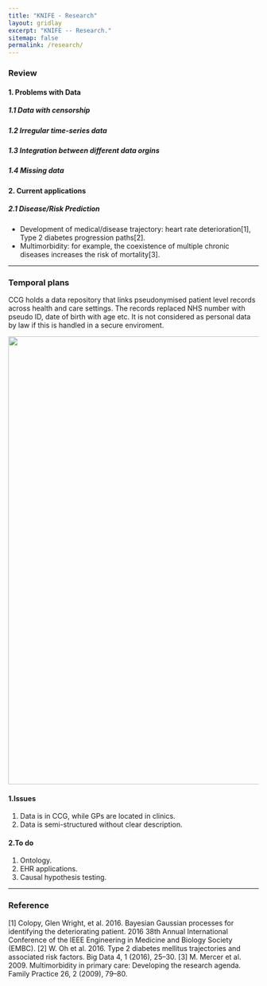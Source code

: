 ```yaml
---
title: "KNIFE - Research"
layout: gridlay
excerpt: "KNIFE -- Research."
sitemap: false
permalink: /research/
---
```


### Review
#### 1. Problems with Data
##### 1.1 Data with censorship
##### 1.2 Irregular time-series data
##### 1.3 Integration between different data orgins
##### 1.4 Missing data


#### 2. Current applications
##### 2.1 Disease/Risk Prediction
  * Development of medical/disease trajectory: heart rate deterioration[1], Type 2 diabetes progression paths[2].
  * Multimorbidity: for example, the coexistence of multiple chronic diseases increases the risk of mortality[3].
  
  
---

### Temporal plans

CCG holds a data repository that links pseudonymised patient level records across health and care settings. The records replaced NHS number with pseudo ID, date of birth with age etc. It is not considered as personal data by law if this is handled in a secure enviroment. 

<img src="{{ site.url }}{{ site.baseurl }}/images/background/todo.png" style="width: 900px">



#### 1.Issues
1. Data is in CCG, while GPs are located in clinics.
2. Data is semi-structured without clear description.



#### 2.To do
1. Ontology.
2. EHR applications.
3. Causal hypothesis testing.




---
### Reference
[1] Colopy, Glen Wright, et al. 2016. Bayesian Gaussian processes for identifying the deteriorating patient. 2016 38th Annual International Conference of the IEEE Engineering in Medicine and Biology Society (EMBC).
[2] W. Oh et al. 2016. Type 2 diabetes mellitus trajectories and associated risk factors. Big Data 4, 1 (2016), 25–30.
[3] M. Mercer et al. 2009. Multimorbidity in primary care: Developing the research agenda. Family Practice 26, 2 (2009), 79–80.
